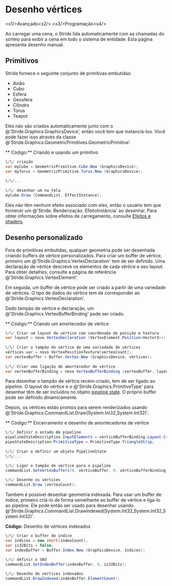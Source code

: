 # Desenho vértices

<x1\/>Avançado<x2\/>
<x3\/>Programação<x4\/>

Ao carregar uma cena, o Stride lida automaticamente com as chamadas do sorteio para exibir a cena em todo o sistema de entidade. Esta página apresenta desenho manual.

## Primitivos

Stride fornece o seguinte conjunto de primitivas embutidas:

- Avião
- Cubo
- Esfera
- Geosfera
- Cilindro
- Torus
- Teapot

Eles não são criados automaticamente junto com o @'Stride.Graphics.GraphicsDevice', então você tem que instanciá-los. Você pode fazer isso através da classe @'Stride.Graphics.GeometricPrimitives.GeometricPrimitive'.

** Código:** Criando e usando um primitivo

```cs
\/\/ criação
var myCube = GeometricPrimitive.Cube.New (GraphicsDevice);
var myTorus = GeometricPrimitive.Torus.New (GraphicsDevice);
 
\/\/...
 
\/\/ desenhar um na tela
myCube.Draw (CommandList, EffectInstance);
```

Eles não têm nenhum efeito associado com eles, então o usuário tem que fornecer um @'Stride. Renderização. EfeitoInstância' ao desenhar. Para obter informações sobre efeitos de carregamento, consulte [Efeitos e shaders](../effects-and-shaders/index.md).

## Desenho personalizado

Fora de primitivas embutidas, qualquer geometria pode ser desenhada criando buffers de vértice personalizados. Para criar um buffer de vértice, primeiro um @'Stride.Graphics.VertexDeclaration' tem de ser definido. Uma declaração de vértice descreve os elementos de cada vértice e seu layout.
Para obter detalhes, consulte a página de referência @'Stride.Graphics.VertexElement'.

Em seguida, um buffer de vértice pode ser criado a partir de uma variedade de vértices. O tipo de dados do vértice tem de corresponder ao @'Stride.Graphics.VertexDeclaration'.

Dado tampão de vértice e declaração, um @'Stride.Graphics.VertexBufferBinding' pode ser criado.

** Código:** Criando um amortecedor de vértice

```cs
\/\/ Criar um layout de vértice com coordenada de posição e textura
var layout = novo VertexDeclaration (VertexElement.Position<Vector3>(), VertexElement.TextureCoordinate<Vector2>()); 
 
\/\/ Criar o tampão de vértice de uma variedade de vértices
vértices var = novo VertexPositionTexture[vertexCount];
var vertexBuffer = Buffer.Vertex.New (GraphicsDevice, vértices);
 
\/\/ Criar uma ligação de amortecedor de vértice
var vertexBufferBinding = novo VertexBufferBinding (vertexBuffer, layout, vérticeCount);
```

Para desenhar o tampão de vértice recém-criado, tem de ser ligado ao pipeline. O layout do vértice e o @'Stride.Graphics.PrimitiveType' para desenhar têm de ser incluídos no objeto [pipeline state](pipeline-state.md). O próprio buffer pode ser definido dinamicamente.

Depois, os vértices estão prontos para serem renderizados usando @'Stride.Graphics.CommandList.Draw(System.Int32,System.Int32)'.

** Código:** Encerramento e desenho de amortecedores de vértice

```cs
\/\/ Definir o estado do pipeline
pipelineStateDescription.InputElements = vérticeBufferBinding.Layout.CreateInputElements();
pipeStateDescription.PrimitiveType = PrimitiveType.TriangleStrip;
 
\/\/ Criar e definir um objeto PipelineState
\/\/...

\/\/ Ligar o tampão de vértice para o pipeline
commandList.SetVertexBuffers(0, vérticeBuffer, 0, vérticeBufferBinding.Stride);
 
\/\/ Desenhe os vértices
commandList.Draw (vertexCount);
```

Também é possível desenhar geometria indexada. Para usar um buffer de índice, primeiro criá-lo de forma semelhante ao buffer de vértice e liga-lo ao pipeline.
Ele pode então ser usado para desenhar usando @'Stride.Graphics.CommandList.DrawIndexed(System.Int32,System.Int32,System.Int32)'.

**Código:** Desenho de vértices indexados

```cs
\/\/ Criar o buffer de índice
var indices = new short[indexCount];
var is32Bits = false;
var indexBuffer = Buffer.Index.New (GraphicsDevice, índices);
 
\/\/ definir o VAO
commandList.SetIndexBuffer(indexBuffer, 0, is32Bits);

\/\/ Desenho de vértices indexados
commandList.DrawIndexed(indexBuffer.ElementCount);
```

